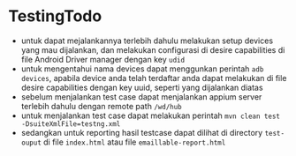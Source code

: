 # TestingTodo
 - untuk dapat mejalankannya terlebih dahulu melakukan setup devices yang mau dijalankan, dan melakukan configurasi di desire capabilities di file Android Driver manager dengan key ```udid```
 - untuk mengentahui nama devices dapat menggunkan perintah ```adb devices```, apabila device anda telah terdaftar anda dapat melakukan di file desire capabilities dengan key uuid, seperti yang dijalankan diatas
 - sebelum menjalankan test case dapat menjalankan appium server terlebih dahulu dengan remote path ```/wd/hub```
 - untuk menjalankan test case dapat melakukan perintah ```mvn clean test -DsuiteXmlFile=testng.xml```
 - sedangkan untuk reporting hasil testcase dapat dilihat di directory ```test-ouput``` di file ```index.html``` atau file ```emaillable-report.html```
